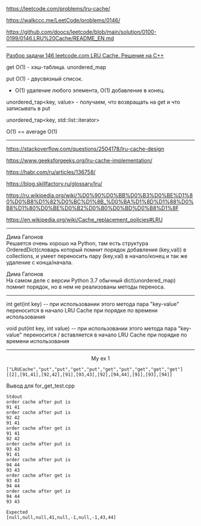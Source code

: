 https://leetcode.com/problems/lru-cache/

https://walkccc.me/LeetCode/problems/0146/

https://github.com/doocs/leetcode/blob/main/solution/0100-0199/0146.LRU%20Cache/README_EN.md

____

[Разбор задачи 146 leetcode.com LRU Cache. Решение на C++](https://www.youtube.com/watch?v=KptTnhWtBZY)

get O(1) - хэш-таблица. unordered_map

put O(1) - двусвязный список.

- O(1) удаление любого элемента, O(1) добавление в конец.

unordered_тар<key, value> - получаем, что возвращать на get и что записывать в put

unordered_тар<key, std::list<key>::iterator>

O(1) == average O(1)

___

https://stackoverflow.com/questions/2504178/lru-cache-design

https://www.geeksforgeeks.org/lru-cache-implementation/

https://habr.com/ru/articles/136758/

https://blog.skillfactory.ru/glossary/lru/

https://ru.wikipedia.org/wiki/%D0%90%D0%BB%D0%B3%D0%BE%D1%80%D0%B8%D1%82%D0%BC%D1%8B_%D0%BA%D1%8D%D1%88%D0%B8%D1%80%D0%BE%D0%B2%D0%B0%D0%BD%D0%B8%D1%8F

https://en.wikipedia.org/wiki/Cache_replacement_policies#LRU

___

Дима Гапонов  
​Решается очень хорошо на Python, там есть структура OrderedDict(словарь который помнит порядок добавления (key,val)) в collections, и умеет переносить пару (key,val) в начало/конец и так же удаление с конца/начала.

Дима Гапонов  
​На самом деле с версии Python 3.7 обычный dict(unordered_map) помнит порядок, но в нем не реализованы методы переноса.

____

int get(int key) -- при использовании этого метода пара "key-value" переносится в начало LRU Cache при порядке по времени использования

void put(int key, int value) --  при использовании этого метода пара "key-value" переносится / вставляется в начало LRU Cache  при порядке по времени использования

____

<p align="center">My ex 1</p>

    ["LRUCache","put","put","get","put","get","put","get","get","get"]
    [[2],[91,41],[92,42],[91],[93,43],[92],[94,44],[91],[93],[94]]

Вывод для for_get_test.cpp

    Stdout
    order cache after put is
    91 41
    order cache after put is
    92 42
    91 41
    order cache after get is
    91 41
    92 42
    order cache after put is
    93 43
    91 41
    order cache after put is
    94 44
    93 43
    order cache after get is
    93 43
    94 44
    order cache after get is
    94 44
    93 43
    
    Expected
    [null,null,null,41,null,-1,null,-1,43,44]

